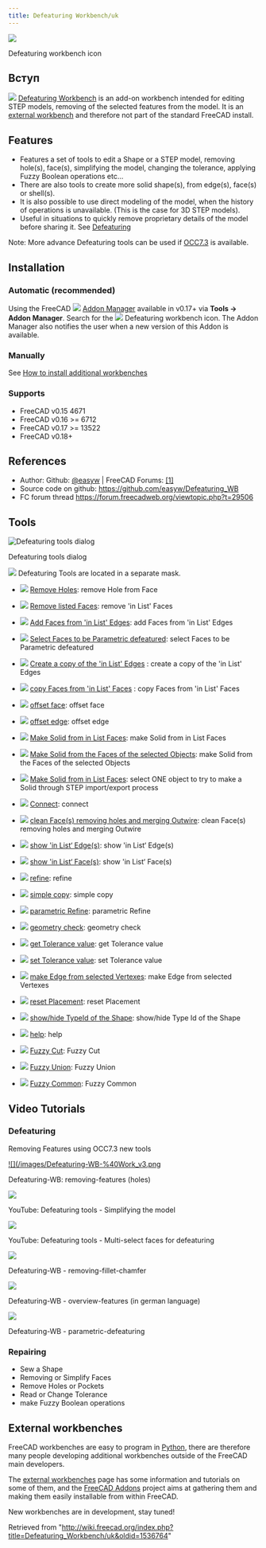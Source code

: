 ```yaml
---
title: Defeaturing Workbench/uk
---
```


![](/images/Defeaturing_workbench_icon.svg)

Defeaturing workbench icon

## Вступ

![](/images/Defeaturing_workbench_icon.svg) [Defeaturing Workbench](/Defeaturing_Workbench "Defeaturing Workbench") is an add-on workbench intended for editing STEP models, removing of the selected features from the model. It is an [external workbench](/External_Workbenches "External Workbenches") and therefore not part of the standard FreeCAD install.

## Features

- Features a set of tools to edit a Shape or a STEP model, removing hole(s), face(s), simplifying the model, changing the tolerance, applying Fuzzy Boolean operations etc...
- There are also tools to create more solid shape(s), from edge(s), face(s) or shell(s).
- It is also possible to use direct modeling of the model, when the history of operations is unavailable. (This is the case for 3D STEP models).
- Useful in situations to quickly remove proprietary details of the model before sharing it. See [Defeaturing](/Defeaturing "Defeaturing")

Note: More advance Defeaturing tools can be used if [OCC7.3](/OpenCASCADE "OpenCASCADE") is available.

## Installation

### Automatic (recommended)

Using the FreeCAD ![](/images/AddonManager.svg) [Addon Manager](/Std_AddonMgr "Std AddonMgr") available in v0.17+ via **Tools → Addon Manager**. Search for the ![](/images/Defeaturing_workbench_icon.svg) Defeaturing workbench icon. The Addon Manager also notifies the user when a new version of this Addon is available.

### Manually

See [How to install additional workbenches](/How_to_install_additional_workbenches "How to install additional workbenches")

### Supports

- FreeCAD v0.15 4671
- FreeCAD v0.16 >= 6712
- FreeCAD v0.17 >= 13522
- FreeCAD v0.18+

## References

- Author: Github: [@easyw](https://github.com/easyw) | FreeCAD Forums: [[1]](https://forum.freecadweb.org/viewtopic.php?f=9&t=29506)
- Source code on github: <https://github.com/easyw/Defeaturing_WB>
- FC forum thread <https://forum.freecadweb.org/viewtopic.php?t=29506>

## Tools

![Defeaturing tools dialog](/images/Defeaturing_WB.png)

Defeaturing tools dialog

![](/images/Defeaturing_Tools.svg) Defeaturing Tools are located in a separate mask.

- ![](/images/DefeatWB_Tools_rmv_hole.png) [Remove Holes](/index.php?title=DefeatWB_Tools_rmv_hole&action=edit&redlink=1 "DefeatWB Tools rmv hole (page does not exist)"): remove Hole from Face
- ![](/images/DefeatWB_Tools_rmv_listed_Faces.png) [Remove listed Faces](/index.php?title=DefeatWB_Tools_rmv_listed_Faces&action=edit&redlink=1 "DefeatWB Tools rmv listed Faces (page does not exist)"): remove 'in List' Faces
- ![](/images/DefeatWB_Tools_add_Faces_listed_Edges.png) [Add Faces from 'in List' Edges](/index.php?title=DefeatWB_Tools_add_Faces_listed_Edges&action=edit&redlink=1 "DefeatWB Tools add Faces listed Edges (page does not exist)"): add Faces from 'in List' Edges
- ![](/images/DefeatWB_Tools_select_Faces_Param_Defeat.png) [Select Faces to be Parametric defeatured](/index.php?title=DefeatWB_Tools_select_Faces_Param_Defeat&action=edit&redlink=1 "DefeatWB Tools select Faces Param Defeat (page does not exist)"): select Faces to be Parametric defeatured
- ![](/images/DefeatWB_Tools_create_copy_listed_edges.png) [Create a copy of the 'in List' Edges](/index.php?title=DefeatWB_Tools_create_copy_listed_edges&action=edit&redlink=1 "DefeatWB Tools create copy listed edges (page does not exist)") : create a copy of the 'in List' Edges

- ![](/images/DefeatWB_Tools_copy_Faces_listed_faces.png) [copy Faces from 'in List' Faces](/index.php?title=DefeatWB_Tools_copy_Faces_listed_faces&action=edit&redlink=1 "DefeatWB Tools copy Faces listed faces (page does not exist)") : copy Faces from 'in List' Faces
- ![](/images/DefeatWB_Tools_offset_face.png) [offset face](/index.php?title=DefeatWB_Tools_offset_face&action=edit&redlink=1 "DefeatWB Tools offset face (page does not exist)"): offset face
- ![](/images/DefeatWB_Tools_offset_edge.png) [offset edge](/index.php?title=DefeatWB_Tools_offset_edge&action=edit&redlink=1 "DefeatWB Tools offset edge (page does not exist)"): offset edge

- ![](/images/DefeatWB_Tools_make_solid_listed_faces.png) [Make Solid from in List Faces](/index.php?title=DefeatWB_Tools_make_solid_listed_faces&action=edit&redlink=1 "DefeatWB Tools make solid listed faces (page does not exist)"): make Solid from in List Faces
- ![](/images/DefeatWB_Tools_make_solid_faces_selected_objects.png) [Make Solid from the Faces of the selected Objects](/index.php?title=DefeatWB_Tools_make_solid_faces_selected_objects&action=edit&redlink=1 "DefeatWB Tools make solid faces selected objects (page does not exist)"): make Solid from the Faces of the selected Objects
- ![](/images/DefeatWB_Tools_select_one_object_2_make_solid_step_proc.png) [Make Solid from in List Faces](/index.php?title=DefeatWB_Tools_select_one_object_2_make_solid_step_proc&action=edit&redlink=1 "DefeatWB Tools select one object 2 make solid step proc (page does not exist)"): select ONE object to try to make a Solid through STEP import/export process
- ![](/images/DefeatWB_Tools_Connect.png) [Connect](/index.php?title=DefeatWB_Tools_Connect&action=edit&redlink=1 "DefeatWB Tools Connect (page does not exist)"): connect
- ![](/images/DefeatWB_Tools_clean_face_rmv_holes.png) [clean Face(s) removing holes and merging Outwire](/index.php?title=DefeatWB_Tools_clean_face_rmv_holes&action=edit&redlink=1 "DefeatWB Tools clean face rmv holes (page does not exist)"): clean Face(s) removing holes and merging Outwire

- ![](/images/DefeatWB_Tools_show_listed_edges.png) [show 'in List‘ Edge(s)](/index.php?title=DefeatWB_Tools_show_listed_edges&action=edit&redlink=1 "DefeatWB Tools show listed edges (page does not exist)"): show 'in List‘ Edge(s)
- ![](/images/DefeatWB_Tools_show_listed_faces.png) [show 'in List‘ Face(s)](/index.php?title=DefeatWB_Tools_show_listed_faces&action=edit&redlink=1 "DefeatWB Tools show listed faces (page does not exist)"): show 'in List‘ Face(s)
- ![](/images/DefeatWB_Tools_refine.png) [refine](/index.php?title=DefeatWB_Tools_refine&action=edit&redlink=1 "DefeatWB Tools refine (page does not exist)"): refine
- ![](/images/DefeatWB_Tools_simple_copy.png) [simple copy](/index.php?title=DefeatWB_Tools_simple_copy&action=edit&redlink=1 "DefeatWB Tools simple copy (page does not exist)"): simple copy
- ![](/images/DefeatWB_Tools_parametric_refine.png) [parametric Refine](/index.php?title=DefeatWB_Tools_parametric_refine&action=edit&redlink=1 "DefeatWB Tools parametric refine (page does not exist)"): parametric Refine

- ![](/images/DefeatWB_Tools_geometry_check.png) [geometry check](/index.php?title=DefeatWB_Tools_geometry_check&action=edit&redlink=1 "DefeatWB Tools geometry check (page does not exist)"): geometry check
- ![](/images/DefeatWB_Tools_get_Tolerance_value.png) [get Tolerance value](/index.php?title=DefeatWB_Tools_get_Tolerance_value&action=edit&redlink=1 "DefeatWB Tools get Tolerance value (page does not exist)"): get Tolerance value
- ![](/images/DefeatWB_Tools_set_Tolerance_value.png) [set Tolerance value](/index.php?title=DefeatWB_Tools_set_Tolerance_value&action=edit&redlink=1 "DefeatWB Tools set Tolerance value (page does not exist)"): set Tolerance value

- ![](/images/DefeatWB_Tools_make_edges_selected_vertexes.png) [make Edge from selected Vertexes](/index.php?title=DefeatWB_Tools_make_edges_selected_vertexes&action=edit&redlink=1 "DefeatWB Tools make edges selected vertexes (page does not exist)"): make Edge from selected Vertexes
- ![](/images/DefeatWB_Tools_reset_placement.png) [reset Placement](/index.php?title=DefeatWB_Tools_reset_placement&action=edit&redlink=1 "DefeatWB Tools reset placement (page does not exist)"): reset Placement
- ![](/images/DefeatWB_Tools_show_hide_typeId_shape.png) [show/hide TypeId of the Shape](/index.php?title=DefeatWB_Tools_show_hide_typeId_shape&action=edit&redlink=1 "DefeatWB Tools show hide typeId shape (page does not exist)"): show/hide Type Id of the Shape
- ![](/images/DefeatWB_Tools_help.png) [help](/index.php?title=DefeatWB_Tools_help&action=edit&redlink=1 "DefeatWB Tools help (page does not exist)"): help

- ![](/images/DefeatWB_Tools_Fuzzy_Cut.png) [Fuzzy Cut](/index.php?title=DefeatWB_Tools_Fuzzy_Cut&action=edit&redlink=1 "DefeatWB Tools Fuzzy Cut (page does not exist)"): Fuzzy Cut
- ![](/images/DefeatWB_Tools_Fuzzy_Union.png) [Fuzzy Union](/index.php?title=DefeatWB_Tools_Fuzzy_Union&action=edit&redlink=1 "DefeatWB Tools Fuzzy Union (page does not exist)"): Fuzzy Union
- ![](/images/DefeatWB_Tools_Fuzzy_Common.png) [Fuzzy Common](/index.php?title=DefeatWB_Tools_Fuzzy_Common&action=edit&redlink=1 "DefeatWB Tools Fuzzy Common (page does not exist)"): Fuzzy Common

## Video Tutorials

### Defeaturing

Removing Features using OCC7.3 new tools

[![](/images/Defeaturing-WB-%40Work_v3.png](https://raw.githubusercontent.com/easyw/FreeCAD-tutorials/master/testing-files/removing-holes.mp4)

Defeaturing-WB: removing-features (holes)

[![](/images/Defeaturing-WB-%40Work_v1.png)](https://youtu.be/yrTtWFakAyE)

YouTube: Defeaturing tools - Simplifying the model

[![](/images/Defeaturing-WB-%40Work_v2.png)](https://youtu.be/vgQwGI6Fk6Q)

YouTube: Defeaturing tools - Multi-select faces for defeaturing

[![](/images/Defeaturing-WB-%40Work_v4.png)](https://raw.githubusercontent.com/easyw/FreeCAD-tutorials/master/testing-files/removing-fillet-chamfer.mp4)

Defeaturing-WB - removing-fillet-chamfer

[![](/images/Defeaturing-WB-%40Work_v5.png)](https://peertube.mastodon.host/videos/watch/c6bc5abd-2eb7-48c7-af67-c4d8e6783872)

Defeaturing-WB - overview-features (in german language)

[![](/images//Defeaturing-WB-%40Work_v6.png)](https://raw.githubusercontent.com/easyw/FreeCAD-tutorials/master/testing-files/parametric-defeaturing.mp4)

Defeaturing-WB - parametric-defeaturing

### Repairing

- Sew a Shape
- Removing or Simplify Faces
- Remove Holes or Pockets
- Read or Change Tolerance
- make Fuzzy Boolean operations

## External workbenches

FreeCAD workbenches are easy to program in [Python](/Python "Python"), there are therefore many people developing additional workbenches outside of the FreeCAD main developers.

The [external workbenches](/External_workbenches "External workbenches") page has some information and tutorials on some of them, and the [FreeCAD Addons](https://github.com/FreeCAD/FreeCAD-addons) project aims at gathering them and making them easily installable from within FreeCAD.

New workbenches are in development, stay tuned!

Retrieved from "<http://wiki.freecad.org/index.php?title=Defeaturing_Workbench/uk&oldid=1536764>"
